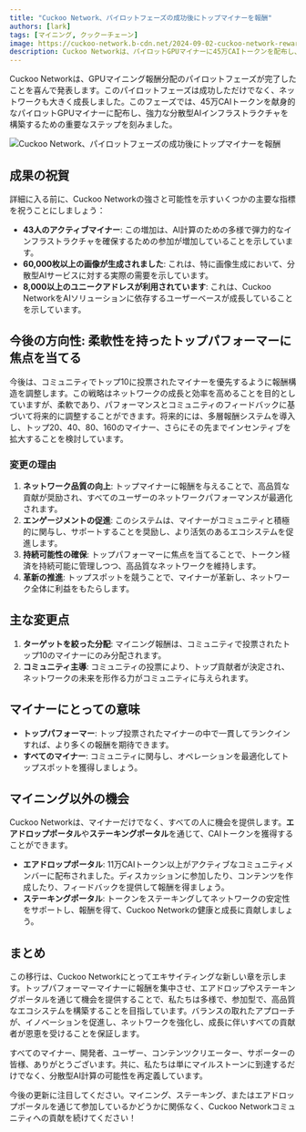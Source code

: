 ```yaml
---
title: "Cuckoo Network、パイロットフェーズの成功後にトップマイナーを報酬"
authors: [lark]
tags: [マイニング, クックーチェーン]
image: https://cuckoo-network.b-cdn.net/2024-09-02-cuckoo-network-rewards-top-gpu-miners-after-successful-pilot.webp
description: Cuckoo Networkは、パイロットGPUマイナーに45万CAIトークンを配布し、トップ投票されたマイナーに焦点を当てた新しい報酬システムを導入しました。これらの変更が分散型AIマイニングの未来をどのように形成するかをご覧ください。
---
```


Cuckoo Networkは、GPUマイニング報酬分配のパイロットフェーズが完了したことを喜んで発表します。このパイロットフェーズは成功しただけでなく、ネットワークも大きく成長しました。このフェーズでは、45万CAIトークンを献身的なパイロットGPUマイナーに配布し、強力な分散型AIインフラストラクチャを構築するための重要なステップを刻みました。

![Cuckoo Network、パイロットフェーズの成功後にトップマイナーを報酬](https://cuckoo-network.b-cdn.net/2024-09-02-cuckoo-network-rewards-top-gpu-miners-after-successful-pilot.webp "Cuckoo Network、パイロットフェーズの成功後にトップマイナーを報酬")

## 成果の祝賀

詳細に入る前に、Cuckoo Networkの強さと可能性を示すいくつかの主要な指標を祝うことにしましょう：

- **43人のアクティブマイナー**: この増加は、AI計算のための多様で弾力的なインフラストラクチャを確保するための参加が増加していることを示しています。
- **60,000枚以上の画像が生成されました**: これは、特に画像生成において、分散型AIサービスに対する実際の需要を示しています。
- **8,000以上のユニークアドレスが利用されています**: これは、Cuckoo NetworkをAIソリューションに依存するユーザーベースが成長していることを示しています。

## 今後の方向性: 柔軟性を持ったトップパフォーマーに焦点を当てる

今後は、コミュニティでトップ10に投票されたマイナーを優先するように報酬構造を調整します。この戦略はネットワークの成長と効率を高めることを目的としていますが、柔軟であり、パフォーマンスとコミュニティのフィードバックに基づいて将来的に調整することができます。将来的には、多層報酬システムを導入し、トップ20、40、80、160のマイナー、さらにその先までインセンティブを拡大することを検討しています。

### 変更の理由

1. **ネットワーク品質の向上**: トップマイナーに報酬を与えることで、高品質な貢献が奨励され、すべてのユーザーのネットワークパフォーマンスが最適化されます。
2. **エンゲージメントの促進**: このシステムは、マイナーがコミュニティと積極的に関与し、サポートすることを奨励し、より活気のあるエコシステムを促進します。
3. **持続可能性の確保**: トップパフォーマーに焦点を当てることで、トークン経済を持続可能に管理しつつ、高品質なネットワークを維持します。
4. **革新の推進**: トップスポットを競うことで、マイナーが革新し、ネットワーク全体に利益をもたらします。

## 主な変更点

1. **ターゲットを絞った分配**: マイニング報酬は、コミュニティで投票されたトップ10のマイナーにのみ分配されます。
2. **コミュニティ主導**: コミュニティの投票により、トップ貢献者が決定され、ネットワークの未来を形作る力がコミュニティに与えられます。

## マイナーにとっての意味

- **トップパフォーマー**: トップ投票されたマイナーの中で一貫してランクインすれば、より多くの報酬を期待できます。
- **すべてのマイナー**: コミュニティに関与し、オペレーションを最適化してトップスポットを獲得しましょう。

## マイニング以外の機会

Cuckoo Networkは、マイナーだけでなく、すべての人に機会を提供します。**エアドロップポータル**や**ステーキングポータル**を通じて、CAIトークンを獲得することができます。

- **エアドロップポータル**: 11万CAIトークン以上がアクティブなコミュニティメンバーに配布されました。ディスカッションに参加したり、コンテンツを作成したり、フィードバックを提供して報酬を得ましょう。
- **ステーキングポータル**: トークンをステーキングしてネットワークの安定性をサポートし、報酬を得て、Cuckoo Networkの健康と成長に貢献しましょう。

## まとめ

この移行は、Cuckoo Networkにとってエキサイティングな新しい章を示します。トップパフォーマーマイナーに報酬を集中させ、エアドロップやステーキングポータルを通じて機会を提供することで、私たちは多様で、参加型で、高品質なエコシステムを構築することを目指しています。バランスの取れたアプローチが、イノベーションを促進し、ネットワークを強化し、成長に伴いすべての貢献者が恩恵を受けることを保証します。

すべてのマイナー、開発者、ユーザー、コンテンツクリエーター、サポーターの皆様、ありがとうございます。共に、私たちは単にマイルストーンに到達するだけでなく、分散型AI計算の可能性を再定義しています。

今後の更新に注目してください。マイニング、ステーキング、またはエアドロップポータルを通じて参加しているかどうかに関係なく、Cuckoo Networkコミュニティへの貢献を続けてください！

